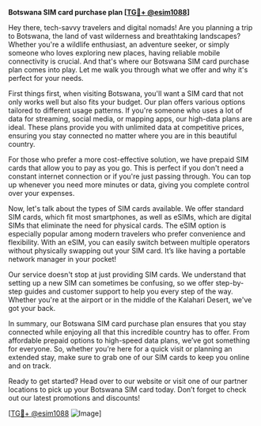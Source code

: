 **Botswana SIM card purchase plan [[TG💪+ @esim1088](https://t.me/s/esim1088)]**

Hey there, tech-savvy travelers and digital nomads! Are you planning a trip to Botswana, the land of vast wilderness and breathtaking landscapes? Whether you're a wildlife enthusiast, an adventure seeker, or simply someone who loves exploring new places, having reliable mobile connectivity is crucial. And that's where our Botswana SIM card purchase plan comes into play. Let me walk you through what we offer and why it's perfect for your needs.

First things first, when visiting Botswana, you'll want a SIM card that not only works well but also fits your budget. Our plan offers various options tailored to different usage patterns. If you're someone who uses a lot of data for streaming, social media, or mapping apps, our high-data plans are ideal. These plans provide you with unlimited data at competitive prices, ensuring you stay connected no matter where you are in this beautiful country.

For those who prefer a more cost-effective solution, we have prepaid SIM cards that allow you to pay as you go. This is perfect if you don't need a constant internet connection or if you're just passing through. You can top up whenever you need more minutes or data, giving you complete control over your expenses.

Now, let's talk about the types of SIM cards available. We offer standard SIM cards, which fit most smartphones, as well as eSIMs, which are digital SIMs that eliminate the need for physical cards. The eSIM option is especially popular among modern travelers who prefer convenience and flexibility. With an eSIM, you can easily switch between multiple operators without physically swapping out your SIM card. It’s like having a portable network manager in your pocket!

Our service doesn't stop at just providing SIM cards. We understand that setting up a new SIM can sometimes be confusing, so we offer step-by-step guides and customer support to help you every step of the way. Whether you're at the airport or in the middle of the Kalahari Desert, we've got your back.

In summary, our Botswana SIM card purchase plan ensures that you stay connected while enjoying all that this incredible country has to offer. From affordable prepaid options to high-speed data plans, we’ve got something for everyone. So, whether you’re here for a quick visit or planning an extended stay, make sure to grab one of our SIM cards to keep you online and on track.

Ready to get started? Head over to our website or visit one of our partner locations to pick up your Botswana SIM card today. Don’t forget to check out our latest promotions and discounts!

[[TG💪+ @esim1088](https://t.me/s/esim1088) ![Image](https://i.postimg.cc/Y0z9fWf4/image.png)]